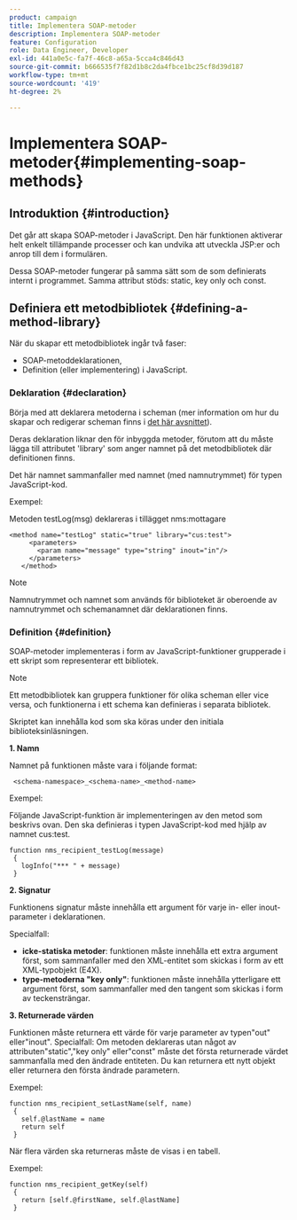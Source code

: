```yaml
---
product: campaign
title: Implementera SOAP-metoder
description: Implementera SOAP-metoder
feature: Configuration
role: Data Engineer, Developer
exl-id: 441a0e5c-fa7f-46c8-a65a-5cca4c846d43
source-git-commit: b666535f7f82d1b8c2da4fbce1bc25cf8d39d187
workflow-type: tm+mt
source-wordcount: '419'
ht-degree: 2%

---
```


# Implementera SOAP-metoder{#implementing-soap-methods}



## Introduktion {#introduction}

Det går att skapa SOAP-metoder i JavaScript. Den här funktionen aktiverar helt enkelt tillämpande processer och kan undvika att utveckla JSP:er och anrop till dem i formulären.

Dessa SOAP-metoder fungerar på samma sätt som de som definierats internt i programmet. Samma attribut stöds: static, key only och const.

## Definiera ett metodbibliotek {#defining-a-method-library}

När du skapar ett metodbibliotek ingår två faser:

* SOAP-metoddeklarationen,
* Definition (eller implementering) i JavaScript.

### Deklaration {#declaration}

Börja med att deklarera metoderna i scheman (mer information om hur du skapar och redigerar scheman finns i [det här avsnittet](../../configuration/using/about-schema-edition.md)).

Deras deklaration liknar den för inbyggda metoder, förutom att du måste lägga till attributet &#39;library&#39; som anger namnet på det metodbibliotek där definitionen finns.

Det här namnet sammanfaller med namnet (med namnutrymmet) för typen JavaScript-kod.

Exempel:

Metoden testLog(msg) deklareras i tillägget nms:mottagare

```
<method name="testLog" static="true" library="cus:test">
     <parameters>
       <param name="message" type="string" inout="in"/>
     </parameters>
   </method>
```

>[!NOTE]
>
>Namnutrymmet och namnet som används för biblioteket är oberoende av namnutrymmet och schemanamnet där deklarationen finns.

### Definition {#definition}

SOAP-metoder implementeras i form av JavaScript-funktioner grupperade i ett skript som representerar ett bibliotek.

>[!NOTE]
>
>Ett metodbibliotek kan gruppera funktioner för olika scheman eller vice versa, och funktionerna i ett schema kan definieras i separata bibliotek.

Skriptet kan innehålla kod som ska köras under den initiala biblioteksinläsningen.

**1. Namn**

Namnet på funktionen måste vara i följande format:

```
 <schema-namespace>_<schema-name>_<method-name>
```

Exempel:

Följande JavaScript-funktion är implementeringen av den metod som beskrivs ovan. Den ska definieras i typen JavaScript-kod med hjälp av namnet cus:test.

```
function nms_recipient_testLog(message)
 {
   logInfo("*** " + message)
 }
```

**2. Signatur**

Funktionens signatur måste innehålla ett argument för varje in- eller inout-parameter i deklarationen.

Specialfall:

* **icke-statiska metoder**: funktionen måste innehålla ett extra argument först, som sammanfaller med den XML-entitet som skickas i form av ett XML-typobjekt (E4X).
* **type-metoderna &quot;key only&quot;**: funktionen måste innehålla ytterligare ett argument först, som sammanfaller med den tangent som skickas i form av teckensträngar.

**3. Returnerade värden**

Funktionen måste returnera ett värde för varje parameter av typen&quot;out&quot; eller&quot;inout&quot;. Specialfall: Om metoden deklareras utan något av attributen&quot;static&quot;,&quot;key only&quot; eller&quot;const&quot; måste det första returnerade värdet sammanfalla med den ändrade entiteten. Du kan returnera ett nytt objekt eller returnera den första ändrade parametern.

Exempel:

```
function nms_recipient_setLastName(self, name)
 {
   self.@lastName = name
   return self
 }
```

När flera värden ska returneras måste de visas i en tabell.

Exempel:

```
function nms_recipient_getKey(self)
 {
   return [self.@firstName, self.@lastName]
 }
```
